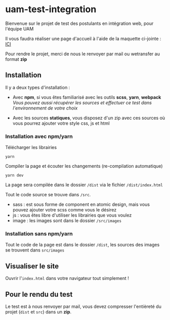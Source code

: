 # uam-test-integration
Bienvenue sur le projet de test des postulants en intégration web, pour l'équipe UAM

Il vous faudra réaliser une page d'accueil à l'aide de la maquette ci-jointe : [ICI](https://www.figma.com/file/LmSsJRh9ahz9HrX2JHftrO/St-gervais-Test?node-id=1204%3A5575&mode=dev)

Pour rendre le projet, merci de nous le renvoyer par mail ou wetransfer au format **zip**

## Installation

Il y a deux types d'installation :

* Avec **npm**, si vous êtes familiarisé avec les outils **scss**, **yarn**, **webpack**
*Vous pouvez aussi récupérer les sources et effectuer ce test dans l'environnement de votre choix*

* Avec les sources **statiques**, vous disposez d'un zip avec ces sources où vous pourrez ajouter votre style css, js et html

### Installation **avec** npm/yarn

Télécharger les librairies

    yarn

Compiler la page et écouter les changements (re-compilation automatique)

    yarn dev

La page sera compilée dans le dossier `/dist` via le fichier `/dist/index.html`

Tout le code source se trouve dans `/src`.

* sass : est sous forme de component en atomic design, mais vous pouvez ajouter votre scss comme vous le désirez
* js : vous êtes libre d'utiliser les librairies que vous voulez
* image : les images sont dans le dossier `/src/images`

### Installation **sans** npm/yarn

Tout le code de la page est dans le dossier `/dist`, les sources des images se trouvent dans `src/images`

## Visualiser le site

Ouvrir l'`index.html` dans votre navigateur tout simplement !

## Pour le rendu du test

Le test est à nous renvoyer par mail, vous devez compresser l'entièreté du projet (`dist` et `src`) dans un **zip**.
